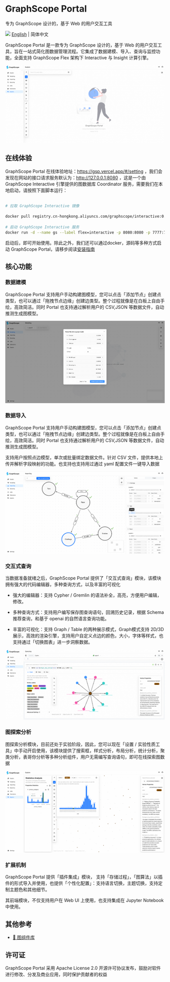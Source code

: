 # GraphScope Portal

专为 GraphScope 设计的，基于 Web 的用户交互工具

<img src="https://gw.alipayobjects.com/zos/antfincdn/R8sN%24GNdh6/language.svg" width="18"> [English](/docs/README.md) | 简体中文

GraphScope Portal 是一款专为 GraphScope 设计的，基于 Web 的用户交互工具，旨在一站式简化图数据管理流程。它集成了数据建模、导入、查询与监控功能，全面支持 GraphScope Flex 架构下 Interactive 与 Insight 计算引擎。

![query](./docs/portal/explore-welcome.png)

## 在线体验

GraphScope Portal 在线体验地址：https://gsp.vercel.app/#/setting ，我们会发现在网站的接口请求服务默认为：http://127.0.0.1:8080 ，这是一个由 GraphScope Interactive 引擎提供的图数据库 Coordinator 服务，需要我们在本地启动，请按照下面脚本运行：

```bash

# 拉取 GraphScope Interactive 镜像

docker pull registry.cn-hongkong.aliyuncs.com/graphscope/interactive:0.29.3-arm64

# 启动 GraphScope Interactive 服务
docker run -d --name gs --label flex=interactive -p 8080:8080 -p 7777:7777 -p 10000:10000 -p 7687:7687 registry.cn-hongkong.aliyuncs.com/graphscope/interactive:0.29.3-arm64 --enable-coordinator

```

启动后，即可开始使用。除此之外，我们还可以通过docker，源码等多种方式启动 GraphScope Portal，请移步阅读[安装指南](./docs/interactive/pages/docs/portal/manual/installation.md)

## 核心功能

### 数据建模

GraphScope Portal 支持用户手动构建图模型，您可以点击「添加节点」创建点类型，也可以通过「拖拽节点边缘」创建边类型。整个过程就像是在白板上自由手绘，高效简洁。同时 Portal 也支持通过解析用户的 CSV,JSON 等数据文件，自动推测生成图模型。

![query](./docs/portal/modeling-parse.png)

### 数据导入

GraphScope Portal 支持用户手动构建图模型，您可以点击「添加节点」创建点类型，也可以通过「拖拽节点边缘」创建边类型。整个过程就像是在白板上自由手绘，高效简洁。同时 Portal 也支持通过解析用户的 CSV,JSON 等数据文件，自动推测生成图模型。

支持用户按照点边模型，单次或批量绑定数据文件。针对 CSV 文件，提供本地上传并解析字段映射的功能。也支持也支持用过通过 yaml 配置文件一键导入数据

![query](./docs/portal/importing.png)

### 交互式查询

当数据准备就绪之后，GraphScope Portal 提供了「交互式查询」模块，该模块拥有强大的代码编辑器，多种查询方式，以及丰富的可视化

- 强大的编辑器：支持 Cypher / Gremlin 的语法补全，高亮，方便用户编辑，修改。

- 多种查询方式：支持用户编写保存图查询语句，回溯历史记录，根据 Schema 推荐查询，和基于 openai 的自然语言查询功能。

- 丰富的可视化：支持 Graph / Table 的两种展示模式，Graph模式支持 2D/3D 展示，高效的渲染引擎，支持用户自定义点边的颜色，大小，字体等样式，也支持通过「切换图表」进一步洞察数据。

![query](./docs/portal/query.png)

### 图探索分析

图探索分析模块，目前还处于实验阶段，因此，您可以现在「设置 / 实验性质工具」中手动开启使用，该模块提供了搜索框，样式分析，布局分析，统计分析，聚类分析，表哥你分析等多种分析组件，用户无需编写查询语句，即可在线探索图数据

![explore](./docs/portal/explore.png)

### 扩展机制

GraphScope Portal 提供「插件集成」模块， 支持「存储过程」，「图算法」以插件的形式导入并使用，也提供「个性化配置」：支持语言切换，主题切换，支持定制主题色和其他细节。

其前端模块，不仅支持用户在 Web UI 上使用，也支持集成在 Jupyter Notebook 中使用。

## 其他参考

- [ 🔧 图组件库](https://graphscope.github.io/portal/graphs)

## 许可证

GraphScope Portal 采用 Apache License 2.0 开源许可协议发布，鼓励对软件进行修改、分发及商业应用，同时保护贡献者的权益

